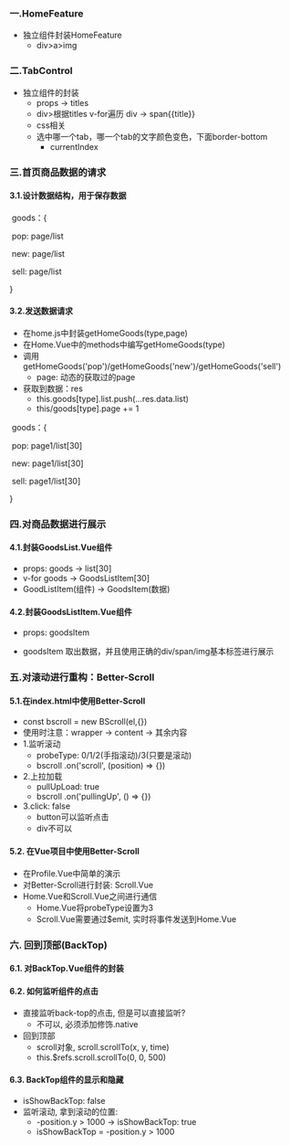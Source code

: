 ### 一.HomeFeature

* 独立组件封装HomeFeature
  * div>a>img

### 二.TabControl

* 独立组件的封装
  * props -> titles
  * div>根据titles v-for遍历 div -> span{{title}}
  * css相关
  * 选中哪一个tab，哪一个tab的文字颜色变色，下面border-bottom 
    * currentIndex

### 三.首页商品数据的请求

#### 3.1.设计数据结构，用于保存数据

​    goods：{

​		pop: page/list

​		new: page/list

​		sell: page/list

}



#### 3.2.发送数据请求

* 在home.js中封装getHomeGoods(type,page)
* 在Home.Vue中的methods中编写getHomeGoods(type)
* 调用getHomeGoods('pop')/getHomeGoods('new')/getHomeGoods('sell')
  * page: 动态的获取过的page
* 获取到数据：res
  * this.goods[type].list.push(...res.data.list)
  * this/goods[type].page += 1

​    goods：{

​		pop: page1/list[30]

​		new: page1/list[30]

​		sell: page1/list[30]

}

### 四.对商品数据进行展示

#### 4.1.封装GoodsList.Vue组件

* props: goods -> list[30]
* v-for goods -> GoodsListItem[30]
* GoodListItem(组件) -> GoodsItem(数据)

 

####  4.2.封装GoodsListItem.Vue组件

* props: goodsItem

* goodsItem 取出数据，并且使用正确的div/span/img基本标签进行展示

### 五.对滚动进行重构：Better-Scroll

#### 5.1.在index.html中使用Better-Scroll

* const bscroll = new BScroll(el,{})
* 使用时注意：wrapper -> content -> 其余内容
* 1.监听滚动
  * probeType: 0/1/2(手指滚动)/3(只要是滚动)
  * bscroll .on('scroll', (position) => {})
* 2.上拉加载
  * pullUpLoad: true
  * bscroll .on('pullingUp', () => {})
* 3.click: false
  * button可以监听点击
  * div不可以

#### 5.2. 在Vue项目中使用Better-Scroll

* 在Profile.Vue中简单的演示
* 对Better-Scroll进行封装: Scroll.Vue
* Home.Vue和Scroll.Vue之间进行通信
  * Home.Vue将probeType设置为3
  * Scroll.Vue需要通过$emit, 实时将事件发送到Home.Vue

### 六. 回到顶部(BackTop)

#### 6.1. 对BackTop.Vue组件的封装



#### 6.2. 如何监听组件的点击

* 直接监听back-top的点击, 但是可以直接监听?
  * 不可以, 必须添加修饰.native
* 回到顶部
  * scroll对象, scroll.scrollTo(x, y, time)
  * this.$refs.scroll.scrollTo(0, 0, 500)



#### 6.3. BackTop组件的显示和隐藏 

* isShowBackTop: false
* 监听滚动, 拿到滚动的位置:
  * -position.y > 1000  -> isShowBackTop: true
  * isShowBackTop = -position.y > 1000